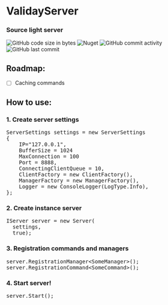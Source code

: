 # ValidayServer
  
  ### Source light server
  
  ![GitHub code size in bytes](https://img.shields.io/github/languages/code-size/Validay/ValidayServer)
  ![Nuget](https://img.shields.io/nuget/dt/ValidayServer?label=nuget)
  ![GitHub commit activity](https://img.shields.io/github/commit-activity/t/Validay/ValidayServer)
  ![GitHub last commit](https://img.shields.io/github/last-commit/Validay/ValidayServer)

## Roadmap:
  - [ ] Caching commands

## How to use:
### 1. Create server settings
<pre>
ServerSettings settings = new ServerSettings
{
    IP="127.0.0.1",
    BufferSize = 1024
    MaxConnection = 100
    Port = 8888,
    ConnectingClientQueue = 10,
    ClientFactory = new ClientFactory(),
    ManagerFactory = new ManagerFactory(),
    Logger = new ConsoleLogger(LogType.Info),
};
</pre>

### 2. Create instance server
<pre>
IServer server = new Server(
  settings, 
  true);
</pre>

### 3. Registration commands and managers
<pre>
server.RegistrationManager&ltSomeManager>();
server.RegistrationCommand&ltSomeCommand>();
</pre>

### 4. Start server!
<pre>
server.Start();
</pre>
